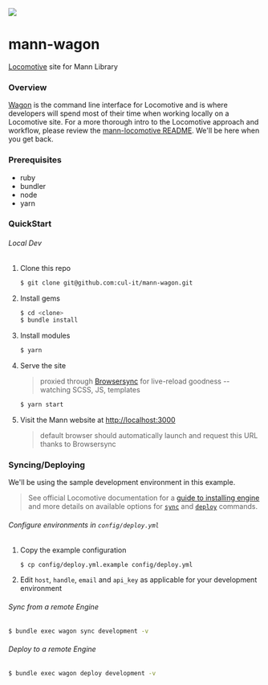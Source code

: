<a href="https://zenhub.com"><img src="https://raw.githubusercontent.com/ZenHubIO/support/master/zenhub-badge.png"></a>

# mann-wagon
[Locomotive](http://locomotivecms.com) site for Mann Library

### Overview

[Wagon](http://github.com/locomotivecms/wagon) is the command line interface for Locomotive and is where developers will spend most of their time when working locally on a Locomotive site. For a more thorough intro to the Locomotive approach and workflow, please review the [mann-locomotive README](http://github.com/cul-it/mann-locomotive#overview). We'll be here when you get back.

### Prerequisites

* ruby
* bundler
* node
* yarn

### QuickStart

###### Local Dev

1. Clone this repo
   ```sh
   $ git clone git@github.com:cul-it/mann-wagon.git
   ```

1. Install gems
   ```sh
   $ cd <clone>
   $ bundle install
   ```

1. Install modules
   ```sh
   $ yarn
   ```

1. Serve the site

   > proxied through [Browsersync](https://www.browsersync.io) for live-reload goodness -- watching SCSS, JS, templates

   ```sh
   $ yarn start
   ```

1. Visit the Mann website at [http://localhost:3000](http://localhost:3000)

   > default browser should automatically launch and request this URL thanks to Browsersync

### Syncing/Deploying

We'll be using the sample development environment in this example.

  > See official Locomotive documentation for a [guide to installing engine](https://locomotive-v3.readme.io/docs/getting-started-with-locomotive) and more details on available options for [`sync`](https://locomotive-v3.readme.io/docs/synchronize-content) and [`deploy`](https://locomotive-v3.readme.io/docs/deploy) commands.

###### Configure environments in `config/deploy.yml`

1. Copy the example configuration

   ```sh
   $ cp config/deploy.yml.example config/deploy.yml
   ```

1. Edit `host`, `handle`, `email` and `api_key` as applicable for your development environment

###### Sync from a remote Engine

```sh
$ bundle exec wagon sync development -v
```

###### Deploy to a remote Engine

```sh
$ bundle exec wagon deploy development -v
```
